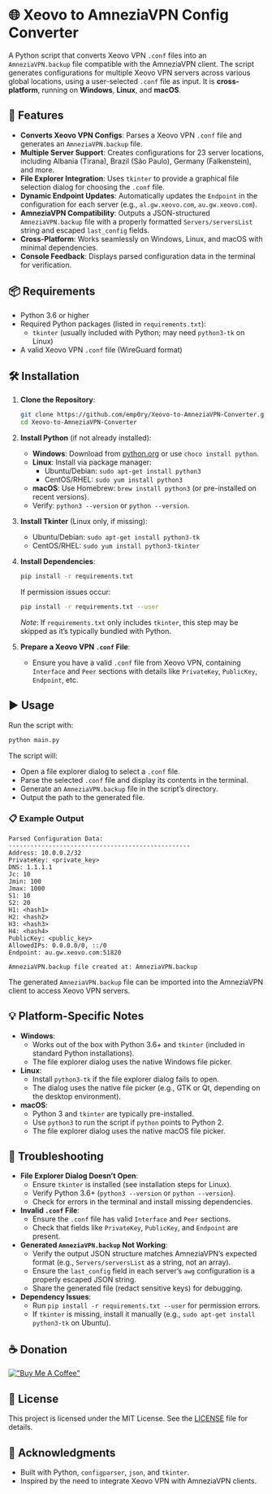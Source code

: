 # 🌐 Xeovo to AmneziaVPN Config Converter

A Python script that converts Xeovo VPN `.conf` files into an `AmneziaVPN.backup` file compatible with the AmneziaVPN client. The script generates configurations for multiple Xeovo VPN servers across various global locations, using a user-selected `.conf` file as input. It is **cross-platform**, running on **Windows**, **Linux**, and **macOS**.

## 🚀 Features
- **Converts Xeovo VPN Configs**: Parses a Xeovo VPN `.conf` file and generates an `AmneziaVPN.backup` file.
- **Multiple Server Support**: Creates configurations for 23 server locations, including Albania (Tirana), Brazil (São Paulo), Germany (Falkenstein), and more.
- **File Explorer Integration**: Uses `tkinter` to provide a graphical file selection dialog for choosing the `.conf` file.
- **Dynamic Endpoint Updates**: Automatically updates the `Endpoint` in the configuration for each server (e.g., `al.gw.xeovo.com`, `au.gw.xeovo.com`).
- **AmneziaVPN Compatibility**: Outputs a JSON-structured `AmneziaVPN.backup` file with a properly formatted `Servers/serversList` string and escaped `last_config` fields.
- **Cross-Platform**: Works seamlessly on Windows, Linux, and macOS with minimal dependencies.
- **Console Feedback**: Displays parsed configuration data in the terminal for verification.

## 📦 Requirements
- Python 3.6 or higher
- Required Python packages (listed in `requirements.txt`):
  - `tkinter` (usually included with Python; may need `python3-tk` on Linux)
- A valid Xeovo VPN `.conf` file (WireGuard format)

## 🛠️ Installation
1. **Clone the Repository**:
   ```bash
   git clone https://github.com/emp0ry/Xeovo-to-AmneziaVPN-Converter.git
   cd Xeovo-to-AmneziaVPN-Converter
   ```

2. **Install Python** (if not already installed):
   - **Windows**: Download from [python.org](https://www.python.org/) or use `choco install python`.
   - **Linux**: Install via package manager:
     - Ubuntu/Debian: `sudo apt-get install python3`
     - CentOS/RHEL: `sudo yum install python3`
   - **macOS**: Use Homebrew: `brew install python3` (or pre-installed on recent versions).
   - Verify: `python3 --version` or `python --version`.

3. **Install Tkinter** (Linux only, if missing):
   - Ubuntu/Debian: `sudo apt-get install python3-tk`
   - CentOS/RHEL: `sudo yum install python3-tkinter`

4. **Install Dependencies**:
   ```bash
   pip install -r requirements.txt
   ```
   If permission issues occur:
   ```bash
   pip install -r requirements.txt --user
   ```
   *Note*: If `requirements.txt` only includes `tkinter`, this step may be skipped as it’s typically bundled with Python.

5. **Prepare a Xeovo VPN `.conf` File**:
   - Ensure you have a valid `.conf` file from Xeovo VPN, containing `Interface` and `Peer` sections with details like `PrivateKey`, `PublicKey`, `Endpoint`, etc.

## ▶️ Usage
Run the script with:
```bash
python main.py
```

The script will:
- Open a file explorer dialog to select a `.conf` file.
- Parse the selected `.conf` file and display its contents in the terminal.
- Generate an `AmneziaVPN.backup` file in the script’s directory.
- Output the path to the generated file.

### 📋 Example Output
```
Parsed Configuration Data:
--------------------------------------------------
Address: 10.0.0.2/32
PrivateKey: <private_key>
DNS: 1.1.1.1
Jc: 10
Jmin: 100
Jmax: 1000
S1: 10
S2: 20
H1: <hash1>
H2: <hash2>
H3: <hash3>
H4: <hash4>
PublicKey: <public_key>
AllowedIPs: 0.0.0.0/0, ::/0
Endpoint: au.gw.xeovo.com:51820

AmneziaVPN.backup file created at: AmneziaVPN.backup
```

The generated `AmneziaVPN.backup` file can be imported into the AmneziaVPN client to access Xeovo VPN servers.

## 💡 Platform-Specific Notes
- **Windows**:
  - Works out of the box with Python 3.6+ and `tkinter` (included in standard Python installations).
  - The file explorer dialog uses the native Windows file picker.
- **Linux**:
  - Install `python3-tk` if the file explorer dialog fails to open.
  - The dialog uses the native file picker (e.g., GTK or Qt, depending on the desktop environment).
- **macOS**:
  - Python 3 and `tkinter` are typically pre-installed.
  - Use `python3` to run the script if `python` points to Python 2.
  - The file explorer dialog uses the native macOS file picker.

## 🧰 Troubleshooting
- **File Explorer Dialog Doesn’t Open**:
  - Ensure `tkinter` is installed (see installation steps for Linux).
  - Verify Python 3.6+ (`python3 --version` or `python --version`).
  - Check for errors in the terminal and install missing dependencies.
- **Invalid `.conf` File**:
  - Ensure the `.conf` file has valid `Interface` and `Peer` sections.
  - Check that fields like `PrivateKey`, `PublicKey`, and `Endpoint` are present.
- **Generated `AmneziaVPN.backup` Not Working**:
  - Verify the output JSON structure matches AmneziaVPN’s expected format (e.g., `Servers/serversList` as a string, not an array).
  - Ensure the `last_config` field in each server’s `awg` configuration is a properly escaped JSON string.
  - Share the generated file (redact sensitive keys) for debugging.
- **Dependency Issues**:
  - Run `pip install -r requirements.txt --user` for permission errors.
  - If `tkinter` is missing, install it manually (e.g., `sudo apt-get install python3-tk` on Ubuntu).

## ☕ Donation
[!["Buy Me A Coffee"](https://www.buymeacoffee.com/assets/img/custom_images/orange_img.png)](https://www.buymeacoffee.com/emp0ry)

## 📄 License
This project is licensed under the MIT License. See the [LICENSE](LICENSE) file for details.

## 🙌 Acknowledgments
- Built with Python, `configparser`, `json`, and `tkinter`.
- Inspired by the need to integrate Xeovo VPN with AmneziaVPN clients.

